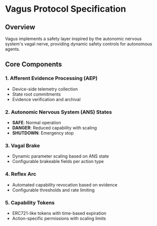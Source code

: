 # Vagus Protocol Specification

## Overview

Vagus implements a safety layer inspired by the autonomic nervous system's vagal nerve, providing dynamic safety controls for autonomous agents.

## Core Components

### 1. Afferent Evidence Processing (AEP)
- Device-side telemetry collection
- State root commitments
- Evidence verification and archival

### 2. Autonomic Nervous System (ANS) States
- **SAFE**: Normal operation
- **DANGER**: Reduced capability with scaling
- **SHUTDOWN**: Emergency stop

### 3. Vagal Brake
- Dynamic parameter scaling based on ANS state
- Configurable brakeable fields per action type

### 4. Reflex Arc
- Automated capability revocation based on evidence
- Configurable thresholds and rate limiting

### 5. Capability Tokens
- ERC721-like tokens with time-based expiration
- Action-specific permissions with scaling limits
